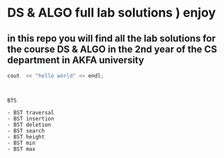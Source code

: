 # DS & ALGO full lab solutions ) enjoy 
## in this repo you will find all the lab solutions for the course DS & ALGO in the 2nd year of the CS department  in AKFA university


```c++
cout  << "hello world" << endl;
```
    
```


BTS

- BST traversal
- BST insertion
- BST deletion
- BST search
- BST height
- BST min
- BST max